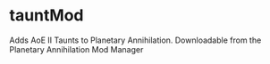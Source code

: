tauntMod
========

Adds AoE II Taunts to Planetary Annihilation. Downloadable from the Planetary Annihilation Mod Manager
